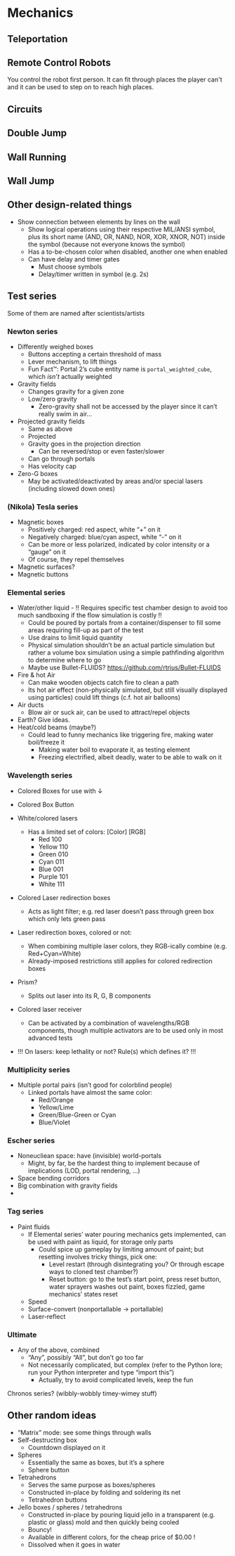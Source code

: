 # Mechanics
## Teleportation
## Remote Control Robots
You control the robot first person. It can fit through places the player can't and it can be used to step on to reach high places.
## Circuits
## Double Jump
## Wall Running
## Wall Jump

Other design-related things
---------------------------

-   Show connection between elements by lines on the wall
    -   Show logical operations using their respective MIL/ANSI symbol,
        plus its short name (AND, OR, NAND, NOR, XOR, XNOR, NOT) inside
        the symbol (because not everyone knows the symbol)
    -   Has a to-be-chosen color when disabled, another one when enabled
    -   Can have delay and timer gates
        -   Must choose symbols
        -   Delay/timer written in symbol (e.g. 2s)

Test series
-----------

Some of them are named after scientists/artists

### Newton series

-   Differently weighed boxes
    -   Buttons accepting a certain threshold of mass
    -   Lever mechanism, to lift things
    -   Fun Fact™: Portal 2’s cube entity name is
        `portal_weighted_cube`, which *isn’t* actually weighted
-   Gravity fields
    -   Changes gravity for a given zone
    -   Low/zero gravity
        -   Zero-gravity shall not be accessed by the player since it
            can’t really swim in air…
-   Projected gravity fields
    -   Same as above
    -   Projected
    -   Gravity goes in the projection direction
        -   Can be reversed/stop or even faster/slower
    -   Can go through portals
    -   Has velocity cap
-   Zero-G boxes
    -   May be activated/deactivated by areas and/or special lasers
        (including slowed down ones)

### (Nikola) Tesla series

-   Magnetic boxes
    -   Positively charged: red aspect, white “+” on it
    -   Negatively charged: blue/cyan aspect, white “-” on it
    -   Can be more or less polarized, indicated by color intensity or a
        “gauge” on it
    -   Of course, they repel themselves
-   Magnetic surfaces?
-   Magnetic buttons
### Elemental series

-   Water/other liquid - !! Requires specific test chamber design to
    avoid too much sandboxing if the flow simulation is costly !!
    -   Could be poured by portals from a container/dispenser to fill
        some areas requiring fill-up as part of the test
    -   Use drains to limit liquid quantity
    -   Physical simulation shouldn’t be an actual particle simulation
        but rather a volume box simulation using a simple pathfinding
        algorithm to determine where to go
    -   Maybe use Bullet-FLUIDS?
        <https://github.com/rtrius/Bullet-FLUIDS>
-   Fire & hot Air
    -   Can make wooden objects catch fire to clean a path
    -   Its hot air effect (non-physically simulated, but still visually
        displayed using particles) could lift things (c.f. hot
        air balloons)
-   Air ducts
    -   Blow air or suck air, can be used to attract/repel objects
-   Earth? Give ideas.
-   Heat/cold beams (maybe?)
    -   Could lead to funny mechanics like triggering fire, making water
        boil/freeze it
        -   Making water boil to evaporate it, as testing element
        -   Freezing electrified, albeit deadly, water to be able to
            walk on it

### Wavelength series

-   Colored Boxes for use with ↓
-   Colored Box Button

-   White/colored lasers
    -   Has a limited set of colors: \[Color\] \[RGB\]
        -   Red 100
        -   Yellow 110
        -   Green 010
        -   Cyan 011
        -   Blue 001
        -   Purple 101
        -   White 111
-   Colored Laser redirection boxes
    -   Acts as light filter; e.g. red laser doesn’t pass through green
        box which only lets green pass
-   Laser redirection boxes, colored or not:
    -   When combining multiple laser colors, they RGB-ically
        combine (e.g. Red+Cyan=White)
    -   Already-imposed restrictions still applies for colored
        redirection boxes
-   Prism?
    -   Splits out laser into its R, G, B components
-   Colored laser receiver
    -   Can be activated by a combination of wavelengths/RGB components,
        though multiple activators are to be used only in most advanced
        tests
-   !!! On lasers: keep lethality or not? Rule(s) which defines it? !!!

### Multiplicity series

-   Multiple portal pairs (isn’t good for colorblind people)
    -   Linked portals have almost the same color:
        -   Red/Orange
        -   Yellow/Lime
        -   Green/Blue-Green or Cyan
        -   Blue/Violet

### Escher series

-   Noneucliean space: have (invisible) world-portals
    -   Might, by far, be the hardest thing to implement because of
        implications (LOD, portal rendering, …)
-   Space bending corridors
-   Big combination with gravity fields
-   
### Tag series

-   Paint fluids
    -   If Elemental series’ water pouring mechanics gets implemented,
        can be used with paint as liquid, for storage only parts
        -   Could spice up gameplay by limiting amount of paint; but
            resetting involves tricky things, pick one:
            -   Level restart (through disintegrating you? Or through
                escape ways to cloned test chamber?)
            -   Reset button: go to the test’s start point, press reset
                button, water sprayers washes out paint, boxes fizzled,
                game mechanics’ states reset
    -   Speed
    -   Surface-convert (nonportallable → portallable)
    -   Laser-reflect

### Ultimate

-   Any of the above, combined
    -   “Any”, possibly “All”, but don’t go too far
    -   Not necessarily complicated, but complex (refer to the Python
        lore; run your Python interpreter and type “import this”)
        -   Actually, try to avoid complicated levels, keep the fun

Chronos series? (wibbly-wobbly timey-wimey stuff)

Other random ideas
------------------

-   “Matrix” mode: see some things through walls
-   Self-destructing box
    -   Countdown displayed on it
-   Spheres
    -   Essentially the same as boxes, but it’s a sphere
    -   Sphere button
-   Tetrahedrons
    -   Serves the same purpose as boxes/spheres
    -   Constructed in-place by folding and soldering its net
    -   Tetrahedron buttons
-   Jello boxes / spheres / tetrahedrons
    -   Constructed in-place by pouring liquid jello in a
        transparent (e.g. plastic or glass) mold and then quickly being
        cooled
    -   Bouncy!
    -   Available in different colors, for the cheap price of \$0.00 !
    -   Dissolved when it goes in water
